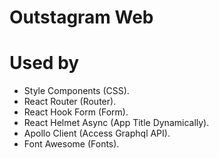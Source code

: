 # Outstagram Web

# Used by

- Style Components (CSS).
- React Router (Router).
- React Hook Form (Form).
- React Helmet Async (App Title Dynamically).
- Apollo Client (Access Graphql API).
- Font Awesome (Fonts).
